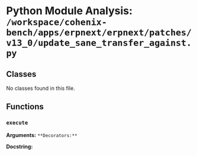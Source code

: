# Python Module Analysis: `/workspace/cohenix-bench/apps/erpnext/erpnext/patches/v13_0/update_sane_transfer_against.py`

## Classes

No classes found in this file.


## Functions

### `execute`
**Arguments:** ``
**Decorators:** ``

**Docstring:**
```

```

